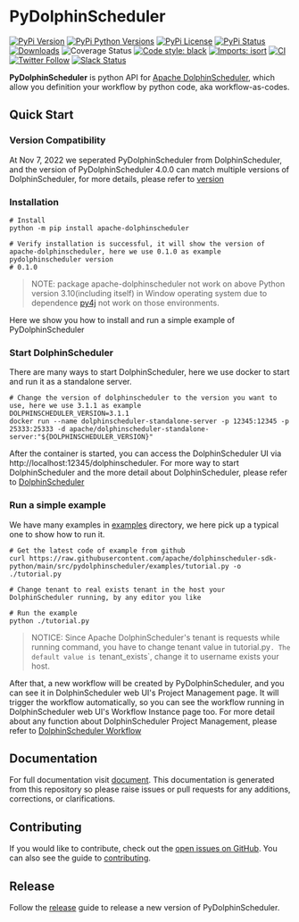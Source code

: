 <!--
Licensed to the Apache Software Foundation (ASF) under one
or more contributor license agreements.  See the NOTICE file
distributed with this work for additional information
regarding copyright ownership.  The ASF licenses this file
to you under the Apache License, Version 2.0 (the
"License"); you may not use this file except in compliance
with the License.  You may obtain a copy of the License at

http://www.apache.org/licenses/LICENSE-2.0

Unless required by applicable law or agreed to in writing,
software distributed under the License is distributed on an
"AS IS" BASIS, WITHOUT WARRANTIES OR CONDITIONS OF ANY
KIND, either express or implied.  See the License for the
specific language governing permissions and limitations
under the License.
-->

# PyDolphinScheduler

[![PyPi Version](https://img.shields.io/pypi/v/apache-dolphinscheduler.svg?style=flat-square&logo=PyPi)](https://pypi.org/project/apache-dolphinscheduler/)
[![PyPi Python Versions](https://img.shields.io/pypi/pyversions/apache-dolphinscheduler.svg?style=flat-square&logo=python)](https://pypi.org/project/apache-dolphinscheduler/)
[![PyPi License](https://img.shields.io/:license-Apache%202-blue.svg?style=flat-square)](https://raw.githubusercontent.com/apache/dolphinscheduler-sdk-python/main/LICENSE)
[![PyPi Status](https://img.shields.io/pypi/status/apache-dolphinscheduler.svg?style=flat-square)](https://pypi.org/project/apache-dolphinscheduler/)
[![Downloads](https://pepy.tech/badge/apache-dolphinscheduler/month)](https://pepy.tech/project/apache-dolphinscheduler)
![Coverage Status](https://img.shields.io/codecov/c/github/apache/dolphinscheduler-sdk-python/main.svg?style=flat-square)
[![Code style: black](https://img.shields.io/badge/code%20style-black-000000.svg?style=flat-square)](https://github.com/psf/black)
[![Imports: isort](https://img.shields.io/badge/%20imports-isort-%231674b1?style=flat-square&labelColor=ef8336)](https://pycqa.github.io/isort)
[![CI](https://github.com/apache/dolphinscheduler-sdk-python/actions/workflows/ci.yaml/badge.svg)](https://github.com/apache/dolphinscheduler-sdk-python/actions/workflows/ci.yaml)
[![Twitter Follow](https://img.shields.io/twitter/follow/dolphinschedule.svg?style=social&label=Follow)](https://twitter.com/dolphinschedule)
[![Slack Status](https://img.shields.io/badge/slack-join_chat-white.svg?logo=slack&style=social)](https://s.apache.org/dolphinscheduler-slack)

**PyDolphinScheduler** is python API for [Apache DolphinScheduler](https://dolphinscheduler.apache.org),
which allow you definition your workflow by python code, aka workflow-as-codes.

## Quick Start

### Version Compatibility

At Nov 7, 2022 we seperated PyDolphinScheduler from DolphinScheduler, and the version of PyDolphinScheduler 4.0.0
can match multiple versions of DolphinScheduler, for more details, please refer to [version](https://dolphinscheduler.apache.org/python/main/index.html#version)

### Installation

```shell
# Install
python -m pip install apache-dolphinscheduler

# Verify installation is successful, it will show the version of apache-dolphinscheduler, here we use 0.1.0 as example
pydolphinscheduler version
# 0.1.0
```

> NOTE: package apache-dolphinscheduler not work on above Python version 3.10(including itself) in Window operating system
> due to dependence [py4j](https://pypi.org/project/py4j/) not work on those environments.

Here we show you how to install and run a simple example of PyDolphinScheduler

### Start DolphinScheduler

There are many ways to start DolphinScheduler, here we use docker to start and run it as a standalone server.

```shell
# Change the version of dolphinscheduler to the version you want to use, here we use 3.1.1 as example
DOLPHINSCHEDULER_VERSION=3.1.1
docker run --name dolphinscheduler-standalone-server -p 12345:12345 -p 25333:25333 -d apache/dolphinscheduler-standalone-server:"${DOLPHINSCHEDULER_VERSION}"
```

After the container is started, you can access the DolphinScheduler UI via http://localhost:12345/dolphinscheduler.
For more way to start DolphinScheduler and the more detail about DolphinScheduler, please refer to
[DolphinScheduler](https://dolphinscheduler.apache.org/#/en-us/docs/3.1.2/guide/start/quick-start)

### Run a simple example

We have many examples in [examples](src/pydolphinscheduler/examples) directory, we here pick up a typical one
to show how to run it.

```shell
# Get the latest code of example from github 
curl https://raw.githubusercontent.com/apache/dolphinscheduler-sdk-python/main/src/pydolphinscheduler/examples/tutorial.py -o ./tutorial.py

# Change tenant to real exists tenant in the host your DolphinScheduler running, by any editor you like 

# Run the example
python ./tutorial.py
```

> NOTICE: Since Apache DolphinScheduler's tenant is requests while running command, you have to change
> tenant value in tutorial.py`. The default value is `tenant_exists`, change it to username exists your host.

After that, a new workflow will be created by PyDolphinScheduler, and you can see it in DolphinScheduler web
UI's Project Management page. It will trigger the workflow automatically, so you can see the workflow running
in DolphinScheduler web UI's Workflow Instance page too. For more detail about any function about DolphinScheduler
Project Management, please refer to [DolphinScheduler Workflow](https://dolphinscheduler.apache.org/#/en-us/docs/3.1.2/guide/project/workflow-definition)

## Documentation

For full documentation visit [document](https://dolphinscheduler.apache.org/python/main/index.html). This
documentation is generated from this repository so please raise issues or pull requests for any additions, corrections, or clarifications.

## Contributing

If you would like to contribute, check out the [open issues on GitHub](https://github.com/apache/dolphinscheduler-sdk-python/issues).
You can also see the guide to [contributing](./CONTRIBUTING.md).

## Release

Follow the [release](./RELEASE.md) guide to release a new version of PyDolphinScheduler.
